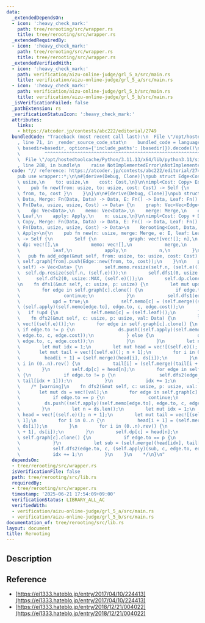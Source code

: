 ```yaml
---
data:
  _extendedDependsOn:
  - icon: ':heavy_check_mark:'
    path: tree/rerooting/src/wrapper.rs
    title: tree/rerooting/src/wrapper.rs
  _extendedRequiredBy:
  - icon: ':heavy_check_mark:'
    path: tree/rerooting/src/wrapper.rs
    title: tree/rerooting/src/wrapper.rs
  _extendedVerifiedWith:
  - icon: ':heavy_check_mark:'
    path: verification/aizu-online-judge/grl_5_a/src/main.rs
    title: verification/aizu-online-judge/grl_5_a/src/main.rs
  - icon: ':heavy_check_mark:'
    path: verification/aizu-online-judge/grl_5_b/src/main.rs
    title: verification/aizu-online-judge/grl_5_b/src/main.rs
  _isVerificationFailed: false
  _pathExtension: rs
  _verificationStatusIcon: ':heavy_check_mark:'
  attributes:
    links:
    - https://atcoder.jp/contests/abc222/editorial/2749
  bundledCode: "Traceback (most recent call last):\n  File \"/opt/hostedtoolcache/Python/3.11.13/x64/lib/python3.11/site-packages/onlinejudge_verify/documentation/build.py\"\
    , line 71, in _render_source_code_stat\n    bundled_code = language.bundle(stat.path,\
    \ basedir=basedir, options={'include_paths': [basedir]}).decode()\n          \
    \         ^^^^^^^^^^^^^^^^^^^^^^^^^^^^^^^^^^^^^^^^^^^^^^^^^^^^^^^^^^^^^^^^^^^^^^^^^^^^^^^^^\n\
    \  File \"/opt/hostedtoolcache/Python/3.11.13/x64/lib/python3.11/site-packages/onlinejudge_verify/languages/rust.py\"\
    , line 288, in bundle\n    raise NotImplementedError\nNotImplementedError\n"
  code: "// reference: https://atcoder.jp/contests/abc222/editorial/2749\n\nmod wrapper;\n\
    pub use wrapper::*;\n\n#[derive(Debug, Clone)]\npub struct Edge<Cost> {\n    from:\
    \ usize,\n    to: usize,\n    cost: Cost,\n}\n\nimpl<Cost: Copy> Edge<Cost> {\n\
    \    pub fn new(from: usize, to: usize, cost: Cost) -> Self {\n        Self {\
    \ from, to, cost }\n    }\n}\n\n#[derive(Debug, Clone)]\npub struct Rerooting<Cost,\
    \ Data, Merge: Fn(Data, Data) -> Data, E: Fn() -> Data, Leaf: Fn() -> Data, Apply:\
    \ Fn(Data, usize, usize, Cost) -> Data> {\n    graph: Vec<Vec<Edge<Cost>>>,\n\
    \    dp: Vec<Data>,\n    memo: Vec<Data>,\n    merge: Merge,\n    e: E,\n    leaf:\
    \ Leaf,\n    apply: Apply,\n    n: usize,\n}\n\nimpl<Cost: Copy + Default, Data:\
    \ Copy, Merge: Fn(Data, Data) -> Data, E: Fn() -> Data, Leaf: Fn() -> Data, Apply:\
    \ Fn(Data, usize, usize, Cost) -> Data>\n    Rerooting<Cost, Data, Merge, E, Leaf,\
    \ Apply>\n{\n    pub fn new(n: usize, merge: Merge, e: E, leaf: Leaf, apply: Apply)\
    \ -> Self {\n        Self {\n            graph: vec![vec![]; n],\n           \
    \ dp: vec![],\n            memo: vec![],\n            merge,\n            e,\n\
    \            leaf,\n            apply,\n            n,\n        }\n    }\n\n \
    \   pub fn add_edge(&mut self, from: usize, to: usize, cost: Cost) {\n       \
    \ self.graph[from].push(Edge::new(from, to, cost));\n    }\n\n    pub fn run(&mut\
    \ self) -> Vec<Data> {\n        self.memo.resize(self.n, (self.e)());\n      \
    \  self.dp.resize(self.n, (self.e)());\n        self.dfs1(0, usize::MAX);\n  \
    \      self.dfs2(0, usize::MAX, (self.e)());\n        self.dp.clone()\n    }\n\
    \n    fn dfs1(&mut self, c: usize, p: usize) {\n        let mut upd = false;\n\
    \        for edge in self.graph[c].clone() {\n            if edge.to == p {\n\
    \                continue;\n            }\n            self.dfs1(edge.to, c);\n\
    \            upd = true;\n            self.memo[c] = (self.merge)(self.memo[c],\
    \ (self.apply)(self.memo[edge.to], edge.to, c, edge.cost));\n        }\n     \
    \   if !upd {\n            self.memo[c] = (self.leaf)();\n        }\n    }\n\n\
    \    fn dfs2(&mut self, c: usize, p: usize, val: Data) {\n        let mut ds =\
    \ vec![(self.e)()];\n        for edge in self.graph[c].clone() {\n           \
    \ if edge.to != p {\n                ds.push((self.apply)(self.memo[edge.to],\
    \ edge.to, c, edge.cost));\n            } else {\n                ds.push((self.apply)(val,\
    \ edge.to, c, edge.cost));\n            }\n        }\n        let n = ds.len();\n\
    \        let mut idx = 1;\n        let mut head = vec![(self.e)(); n + 1];\n \
    \       let mut tail = vec![(self.e)(); n + 1];\n        for i in 0..n {\n   \
    \         head[i + 1] = (self.merge)(head[i], ds[i]);\n        }\n        for\
    \ i in (0..n).rev() {\n            tail[i] = (self.merge)(tail[i + 1], ds[i]);\n\
    \        }\n        self.dp[c] = head[n];\n        for edge in self.graph[c].clone()\
    \ {\n            if edge.to != p {\n                self.dfs2(edge.to, c, (self.merge)(head[idx],\
    \ tail[idx + 1]));\n            }\n            idx += 1;\n        }\n    }\n\n\
    \    /* [warning]\n    fn dfs2(&mut self, c: usize, p: usize, val: Data) {\n \
    \       let mut ds = vec![val];\n        for edge in self.graph[c].clone() {\n\
    \            if edge.to == p {\n                continue;\n            }\n   \
    \         ds.push((self.apply)(self.memo[edge.to], edge.to, c, edge.cost));\n\
    \        }\n        let n = ds.len();\n        let mut idx = 1;\n        let mut\
    \ head = vec![(self.e)(); n + 1];\n        let mut tail = vec![(self.e)(); n +\
    \ 1];\n        for i in 0..n {\n            head[i + 1] = (self.merge)(head[i],\
    \ ds[i]);\n        }\n        for i in (0..n).rev() {\n            tail[i] = (self.merge)(tail[i\
    \ + 1], ds[i]);\n        }\n        self.dp[c] = head[n];\n        for edge in\
    \ self.graph[c].clone() {\n            if edge.to == p {\n                continue;\n\
    \            }\n            let sub = (self.merge)(head[idx], tail[idx + 1]);\n\
    \            self.dfs2(edge.to, c, (self.apply)(sub, c, edge.to, edge.cost));\n\
    \            idx += 1;\n        }\n    }\n    */\n}\n"
  dependsOn:
  - tree/rerooting/src/wrapper.rs
  isVerificationFile: false
  path: tree/rerooting/src/lib.rs
  requiredBy:
  - tree/rerooting/src/wrapper.rs
  timestamp: '2025-06-21 17:54:09+09:00'
  verificationStatus: LIBRARY_ALL_AC
  verifiedWith:
  - verification/aizu-online-judge/grl_5_a/src/main.rs
  - verification/aizu-online-judge/grl_5_b/src/main.rs
documentation_of: tree/rerooting/src/lib.rs
layout: document
title: Rerooting
---
```


## Description

## Reference
- [https://ei1333.hateblo.jp/entry/2017/04/10/224413](https://ei1333.hateblo.jp/entry/2017/04/10/224413)
- [https://ei1333.hateblo.jp/entry/2018/12/21/004022](https://ei1333.hateblo.jp/entry/2018/12/21/004022)
